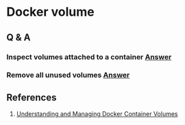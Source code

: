 # Docker volume

## Q & A

### Inspect volumes attached to a container [Answer](https://github.com/Shaowen310/experience/blob/master/docker/docker-inspect.md#inspect-volumes-attached-to-a-container)

### Remove all unused volumes [Answer](https://github.com/Shaowen310/experience/blob/master/docker/docker-system.md#remove-all-unused-objects)

## References

1. [Understanding and Managing Docker Container Volumes](https://www.ionos.com/community/server-cloud-infrastructure/docker/understanding-and-managing-docker-container-volumes/)

